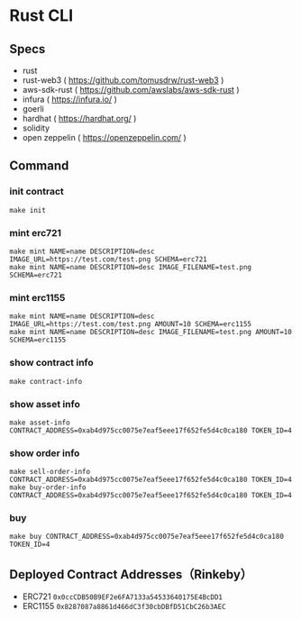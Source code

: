# Rust CLI

## Specs

- rust
- rust-web3 ( https://github.com/tomusdrw/rust-web3 )
- aws-sdk-rust ( https://github.com/awslabs/aws-sdk-rust )
- infura ( https://infura.io/ )
- goerli
- hardhat ( https://hardhat.org/ )
- solidity
- open zeppelin ( https://openzeppelin.com/ )

## Command

### init contract

```
make init
```

### mint erc721

```
make mint NAME=name DESCRIPTION=desc IMAGE_URL=https://test.com/test.png SCHEMA=erc721
make mint NAME=name DESCRIPTION=desc IMAGE_FILENAME=test.png SCHEMA=erc721
```

### mint erc1155

```
make mint NAME=name DESCRIPTION=desc IMAGE_URL=https://test.com/test.png AMOUNT=10 SCHEMA=erc1155
make mint NAME=name DESCRIPTION=desc IMAGE_FILENAME=test.png AMOUNT=10 SCHEMA=erc1155
```

### show contract info

```
make contract-info
```

### show asset info

```
make asset-info CONTRACT_ADDRESS=0xab4d975cc0075e7eaf5eee17f652fe5d4c0ca180 TOKEN_ID=4
```

### show order info

```
make sell-order-info CONTRACT_ADDRESS=0xab4d975cc0075e7eaf5eee17f652fe5d4c0ca180 TOKEN_ID=4
make buy-order-info CONTRACT_ADDRESS=0xab4d975cc0075e7eaf5eee17f652fe5d4c0ca180 TOKEN_ID=4
```

### buy

```
make buy CONTRACT_ADDRESS=0xab4d975cc0075e7eaf5eee17f652fe5d4c0ca180 TOKEN_ID=4
```

## Deployed Contract Addresses（Rinkeby）

- ERC721
  `0x0ccCDB50B9EF2e6FA7133a54533640175E4BcDD1`
- ERC1155
  `0x8287087a8861d466dC3f30cbDBfD51CbC26b3AEC`
